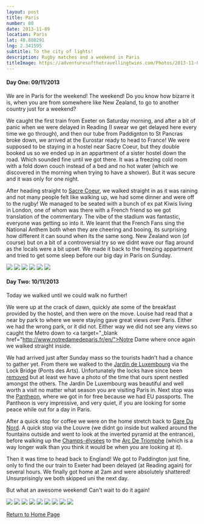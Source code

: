 ```yaml
---
layout: post
title: Paris
number: 80
date: 2013-11-09
location: Paris
lat: 48.888291
lng: 2.341595
subtitle: To the city of lights!
description: Rugby matches and a weekend in Paris
titleImage: https://adventuresofthetravellingtwins.com/Photos/2013-11-09-Paris/P1020257.JPG
---
```


<h4>Day One: 09/11/2013</h4>

We are in Paris for the weekend! The weekend! Do you know how bizarre it is, when you are from somewhere like New Zealand, to go to another country just for a weekend?

We caught the first train from Exeter on Saturday morning, and after a bit of panic when we were delayed in Reading (I swear we get delayed here every time we go through), and then our tube from Paddignton to St Pancras broke down, we arrived at the Eurostar ready to head to France!
We were supposed to be staying in a hostel near Sacre Coeur, but they double booked us so we ended up in an appartment of a sister hostel down the road. Which sounded fine until we got there. It was a freezing cold room with a fold down couch instead of a bed and no hot water (which we discovered in the morning when trying to have a shower).
But it was secure and it was only for one night. 

After heading straight to <a target="_blank" href="http://www.sacre-coeur-montmartre.com/english/">Sacre Coeur</a>, we walked straight in as it was raining and not many people felt like walking up, we had some dinner and were off to the rugby!
We managed to be seated with a bunch of ex pat Kiwis living in London, one of whom was there with a French friend so we got translation of the commentary.
The vibe of the stadium was fantastic, everyone was getting so into it. We learnt that the French Fans sing the National Anthem both when they are cheering and booing, its surprising how different it can sound when its the same song.
New Zealand won (of course) but on a bit of a controversial try so we didnt wave our flag around as the locals were a bit upset. 
We made it back to the freezing appartment and tried to get some sleep before our big day in Paris on Sunday.

<img src="https://adventuresofthetravellingtwins.com/Photos/2013-11-09-Paris/P1020096.JPG" class="image1">
<img src="https://adventuresofthetravellingtwins.com/Photos/2013-11-09-Paris/P1020144.JPG" class="image1">
<img src="https://adventuresofthetravellingtwins.com/Photos/2013-11-09-Paris/P1020304.JPG" class="image1">
<img src="https://adventuresofthetravellingtwins.com/Photos/2013-11-09-Paris/P1020104.JPG" class="image1">
<img src="https://adventuresofthetravellingtwins.com/Photos/2013-11-09-Paris/P1020110.JPG" class="image1">
<img src="https://adventuresofthetravellingtwins.com/Photos/2013-11-09-Paris/P1020121.JPG" class="image1">

<h4>Day Two: 10/11/2013</h4>

Today we walked until we could walk no further!

We were up at the crack of dawn, quickly ate some of the breakfast provided by the hostel, and then were on the move. Louise had read that a near by park to where we were staying gave great views over Paris.
Either we had the wrong park, or it did not. Either way we did not see any views so caught the Metro down to <a target="_blank href="http://www.notredamedeparis.fr/en/">Notre Dame</a> where once again we walked straight inside.

We had arrived just after Sunday mass so the tourists hadn't had a chance to gather yet. From there we walked to the <a target="_blank" href="http://www.french-gardens.com/gardens/jardindeluxembourg.php">Jardin de Luxembourg</a> via the Lock Bridge (Ponts des Arts).
Unfortunately the locks have since been <a target="_blank" href="https://www.cometoparis.com/paris-guide/paris-monuments/pont-des-arts-s959">removed</a> but at least we have a photo of the time that ours spent nestled amongst the others. 
The Jardin De Luxembourg was beautiful and well worth a visit no matter what season you are visiting Paris in.
Next stop was the <a target="_blank" href="http://www.paris-pantheon.fr/en/">Pantheon</a>, where we got in for free because we had EU passports. 
The Pantheon is very impressive, and very quiet, if you are looking for some peace while out for a day in Paris. 

After a quick stop for coffee we were on the home stretch back to <a target="_blank" href="https://www.eurostar.com/rw-en/travel-info/stations/paris-gare-du-nord">Gare Du Nord</a>. A quick stop via the Louvre (we didnt go inside but walked around the fountains outside and went to look at the inverted pyramid at the entrance), 
before walking up the <a target="_blank" href="https://en.parisinfo.com/transport/73130/Avenue-des-Champs-Elysees">Champs-élysées</a> to the <a target="_blank" href="http://www.arcdetriompheparis.com/">Arc De Triomphe</a> (which is a way longer walk than you think it would be when you are looking at it).

Then it was time to head back to England! We got to Paddington just fine, only to find the our train to Exeter had been delayed (at Reading again) for several hours.
We finally got home at 2am and were absolutely shattered! Unsurprisingly we both skipped uni the next day.

But what an awesome weekend! Can't wait to do it again!

<img src="https://adventuresofthetravellingtwins.com/Photos/2013-11-09-Paris/P1020186.JPG" class="image1">
<img src="https://adventuresofthetravellingtwins.com/Photos/2013-11-09-Paris/P1020214.JPG" class="image1">
<img src="https://adventuresofthetravellingtwins.com/Photos/2013-11-09-Paris/P1020263.JPG" class="image1">
<img src="https://adventuresofthetravellingtwins.com/Photos/2013-11-09-Paris/P1020265.JPG" class="image1">
<img src="https://adventuresofthetravellingtwins.com/Photos/2013-11-09-Paris/P1020277.JPG" class="image1">
<img src="https://adventuresofthetravellingtwins.com/Photos/2013-11-09-Paris/P1020182.JPG" class="image1">
<img src="https://adventuresofthetravellingtwins.com/Photos/2013-11-09-Paris/P1020174.JPG" class="image1">
<img src="https://adventuresofthetravellingtwins.com/Photos/2013-11-09-Paris/P1020192.JPG" class="image1">
<img src="https://adventuresofthetravellingtwins.com/Photos/2013-11-09-Paris/P1020225.JPG" class="image1">

<a href="https://adventuresofthetravellingtwins.com/">Return to Home Page</a>
